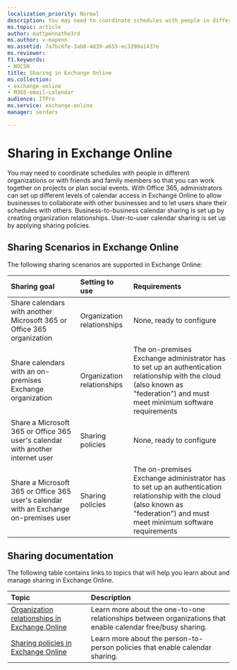 ```yaml
---
localization_priority: Normal
description: You may need to coordinate schedules with people in different organizations or with friends and family members so that you can work together on projects or plan social events. With Office 365, administrators can set up different levels of calendar access in Exchange Online to allow businesses to collaborate with other businesses and to let users share their schedules with others. Business-to-business calendar sharing is set up by creating organization relationships. User-to-user calendar sharing is set up by applying sharing policies.
ms.topic: article
author: mattpennathe3rd
ms.author: v-mapenn
ms.assetid: 7a7bc6fe-3ab8-4d39-a655-ec3390a1437e
ms.reviewer: 
f1.keywords:
- NOCSH
title: Sharing in Exchange Online
ms.collection: 
- exchange-online
- M365-email-calendar
audience: ITPro
ms.service: exchange-online
manager: serdars

---
```


# Sharing in Exchange Online

You may need to coordinate schedules with people in different organizations or with friends and family members so that you can work together on projects or plan social events. With Office 365, administrators can set up different levels of calendar access in Exchange Online to allow businesses to collaborate with other businesses and to let users share their schedules with others. Business-to-business calendar sharing is set up by creating organization relationships. User-to-user calendar sharing is set up by applying sharing policies.

## Sharing Scenarios in Exchange Online

The following sharing scenarios are supported in Exchange Online:

|**Sharing goal**|**Setting to use**|**Requirements**|
|:-----|:-----|:-----|
|Share calendars with another Microsoft 365 or Office 365 organization|Organization relationships|None, ready to configure|
|Share calendars with an on-premises Exchange organization|Organization relationships|The on-premises Exchange administrator has to set up an authentication relationship with the cloud (also known as "federation") and must meet minimum software requirements|
|Share a Microsoft 365 or Office 365 user's calendar with another internet user|Sharing policies|None, ready to configure|
|Share a Microsoft 365 or Office 365 user's calendar with an Exchange on-premises user|Sharing policies|The on-premises Exchange administrator has to set up an authentication relationship with the cloud (also known as "federation") and must meet minimum software requirements|

## Sharing documentation
<a name="docs"> </a>

The following table contains links to topics that will help you learn about and manage sharing in Exchange Online.

|**Topic**|**Description**|
|:-----|:-----|
|[Organization relationships in Exchange Online](organization-relationships/organization-relationships.md)|Learn more about the one-to-one relationships between organizations that enable calendar free/busy sharing.|
|[Sharing policies in Exchange Online](sharing-policies/sharing-policies.md)|Learn more about the person-to-person policies that enable calendar sharing.|
